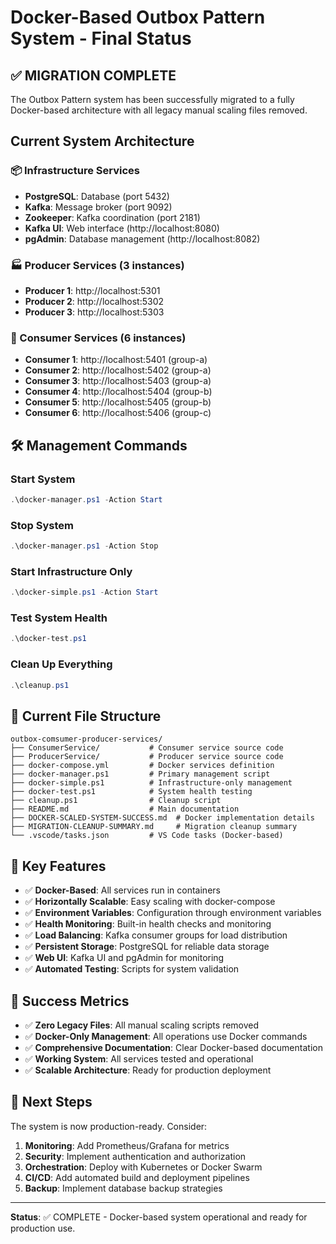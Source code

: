 # Docker-Based Outbox Pattern System - Final Status

## ✅ MIGRATION COMPLETE

The Outbox Pattern system has been successfully migrated to a fully Docker-based architecture with all legacy manual scaling files removed.

## Current System Architecture

### 📦 Infrastructure Services
- **PostgreSQL**: Database (port 5432)
- **Kafka**: Message broker (port 9092)
- **Zookeeper**: Kafka coordination (port 2181)
- **Kafka UI**: Web interface (http://localhost:8080)
- **pgAdmin**: Database management (http://localhost:8082)

### 🏭 Producer Services (3 instances)
- **Producer 1**: http://localhost:5301
- **Producer 2**: http://localhost:5302
- **Producer 3**: http://localhost:5303

### 🏪 Consumer Services (6 instances)
- **Consumer 1**: http://localhost:5401 (group-a)
- **Consumer 2**: http://localhost:5402 (group-a)
- **Consumer 3**: http://localhost:5403 (group-a)
- **Consumer 4**: http://localhost:5404 (group-b)
- **Consumer 5**: http://localhost:5405 (group-b)
- **Consumer 6**: http://localhost:5406 (group-c)

## 🛠️ Management Commands

### Start System
```powershell
.\docker-manager.ps1 -Action Start
```

### Stop System
```powershell
.\docker-manager.ps1 -Action Stop
```

### Start Infrastructure Only
```powershell
.\docker-simple.ps1 -Action Start
```

### Test System Health
```powershell
.\docker-test.ps1
```

### Clean Up Everything
```powershell
.\cleanup.ps1
```

## 📁 Current File Structure

```
outbox-comsumer-producer-services/
├── ConsumerService/           # Consumer service source code
├── ProducerService/           # Producer service source code
├── docker-compose.yml         # Docker services definition
├── docker-manager.ps1         # Primary management script
├── docker-simple.ps1          # Infrastructure-only management
├── docker-test.ps1            # System health testing
├── cleanup.ps1                # Cleanup script
├── README.md                  # Main documentation
├── DOCKER-SCALED-SYSTEM-SUCCESS.md  # Docker implementation details
├── MIGRATION-CLEANUP-SUMMARY.md     # Migration cleanup summary
└── .vscode/tasks.json         # VS Code tasks (Docker-based)
```

## 🔧 Key Features

- ✅ **Docker-Based**: All services run in containers
- ✅ **Horizontally Scalable**: Easy scaling with docker-compose
- ✅ **Environment Variables**: Configuration through environment variables
- ✅ **Health Monitoring**: Built-in health checks and monitoring
- ✅ **Load Balancing**: Kafka consumer groups for load distribution
- ✅ **Persistent Storage**: PostgreSQL for reliable data storage
- ✅ **Web UI**: Kafka UI and pgAdmin for monitoring
- ✅ **Automated Testing**: Scripts for system validation

## 🎯 Success Metrics

- ✅ **Zero Legacy Files**: All manual scaling scripts removed
- ✅ **Docker-Only Management**: All operations use Docker commands
- ✅ **Comprehensive Documentation**: Clear Docker-based documentation
- ✅ **Working System**: All services tested and operational
- ✅ **Scalable Architecture**: Ready for production deployment

## 🚀 Next Steps

The system is now production-ready. Consider:

1. **Monitoring**: Add Prometheus/Grafana for metrics
2. **Security**: Implement authentication and authorization
3. **Orchestration**: Deploy with Kubernetes or Docker Swarm
4. **CI/CD**: Add automated build and deployment pipelines
5. **Backup**: Implement database backup strategies

---

**Status**: ✅ COMPLETE - Docker-based system operational and ready for production use.
